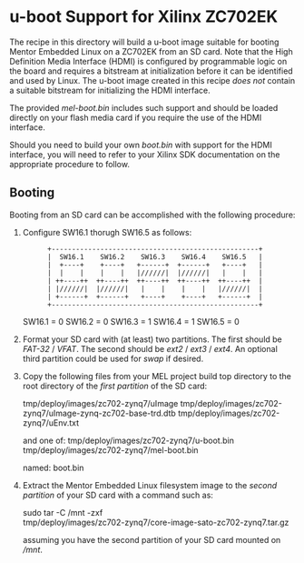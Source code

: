 u-boot Support for Xilinx ZC702EK
=================================

The recipe in this directory will build a u-boot image suitable for booting
Mentor Embedded Linux on a ZC702EK from an SD card.  Note that the High
Definition Media Interface (HDMI) is configured by programmable logic on the
board and requires a bitstream at initialization before it can be identified and
used by Linux.  The u-boot image created in this recipe *does not* contain a
suitable bitstream for initializing the HDMI interface.

The provided _mel-boot.bin_ includes such support and should be loaded directly on
your flash media card if you require the use of the HDMI interface.

Should you need to build your own _boot.bin_ with support for the HDMI
interface, you will need to refer to your Xilinx SDK documentation on the
appropriate procedure to follow.

Booting
-------

Booting from an SD card can be accomplished with the following procedure:

1. Configure SW16.1 thorugh SW16.5 as follows:

             +---------------------------------------------------+
             |  SW16.1    SW16.2    SW16.3    SW16.4    SW16.5   |
             |  +----+    +----+   +------+  +------+   +----+   |
             |  |    |    |    |   |//////|  |//////|   |    |   |
             | ++----++  ++----++  ++----++  ++----++  ++----++  |
             | |//////|  |//////|   |    |    |    |   |//////|  |
             | +------+  +------+   +----+    +----+   +------+  |
             +---------------------------------------------------+

   SW16.1 = 0
   SW16.2 = 0
   SW16.3 = 1
   SW16.4 = 1
   SW16.5 = 0

2. Format your SD card with (at least) two partitions.  The first should be
   _FAT-32_ / _VFAT_.  The second should be _ext2_ / _ext3_ / _ext4_.  An
   optional third partition could be used for _swap_ if desired.

3. Copy the following files from your MEL project build top directory to the
   root directory of the *first partition* of the SD card:

      tmp/deploy/images/zc702-zynq7/uImage
      tmp/deploy/images/zc702-zynq7/uImage-zynq-zc702-base-trd.dtb
      tmp/deploy/images/zc702-zynq7/uEnv.txt

   and one of:
      tmp/deploy/images/zc702-zynq7/u-boot.bin
      tmp/deploy/images/zc702-zynq7/mel-boot.bin

   named:
      boot.bin

4. Extract the Mentor Embedded Linux filesystem image to the *second partition*
   of your SD card with a command such as:

      sudo tar -C /mnt -zxf \
         tmp/deploy/images/zc702-zynq7/core-image-sato-zc702-zynq7.tar.gz

   assuming you have the second partition of your SD card mounted on */mnt*.

